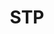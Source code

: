 ---
title: STP
description: Sausage Tomatoes & Potatoes
tags: family dinner draft
source: Lenora Knight
yield: 
ingredients: 
- 1 lb sausage
- 5-7 med. potatoes
- tomato juice
- salt
- pepper
instructions: 
- Peel and cut potatoes
- Boil potatoes 10 min 
- Turn off heat and let potatoes sit ~30 mins
- Roll sausage into balls, cook, and drain.
- Drain potatoes
- Put sausage in pan with potatoes and cover with tomato juice.
- Salt and pepper to taste
- Simmer (covered) until potatoes are done (~ 30 mins)
---